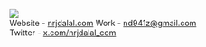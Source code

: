 ![](https://rdt.li/gh-nrjdalal-visits)<br/>
Website - [nrjdalal.com](https://rdt.li/gh2nrjdalal)
Work - [nd941z@gmail.com](mailto:nd941z@gmail.com)<br/>
Twitter - [x.com/nrjdalal_com](https://rdt.li/x-nrjdalal)
